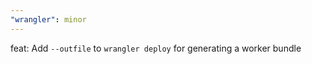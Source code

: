 ```yaml
---
"wrangler": minor
---
```


feat: Add `--outfile` to `wrangler deploy` for generating a worker bundle
